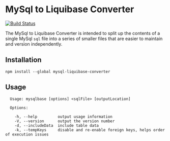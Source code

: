 # MySql to Liquibase Converter

[![Build Status](https://travis-ci.org/peopleplan/mysql-liquibase-converter.svg?branch=master)](https://travis-ci.org/peopleplan/mysql-liquibase-converter)

The MySql to Liquibase Converter is intended to split up the contents of a single MySql `sql` file into a series of smaller files that are easier to maintain and version independently.

## Installation

```
npm install --global mysql-liquibase-converter
```

## Usage

```
  Usage: mysqlbase [options] <sqlFile> [outputLocation]

  Options:

    -h, --help         output usage information
    -V, --version      output the version number
    -d, --includeData  include table data
    -k, --tempKeys     disable and re-enable foreign keys, helps order of execution issues
```
